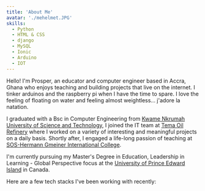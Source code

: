 ```yaml
---
title: 'About Me'
avatar: './mehelmet.JPG'
skills:
  - Python
  - HTML & CSS
  - django
  - MySQL
  - Ionic
  - Arduino
  - IOT
---
```


Hello! I'm Prosper, an educator and computer engineer based in Accra, Ghana who enjoys teaching and building projects that live on the internet. I tinker arduinos and the raspberry pi when I have the time to spare. I love the feeling of floating on water and feeling almost weightless... j'adore la natation.

I graduated with a Bsc in Computer Engineering from [Kwame Nkrumah University of Science and Technology](https://www.knust.edu.gh/), I joined the IT team at [Tema Oil Refinery](https://www.tor.com.gh/) where I worked on a variety of interesting and meaningful projects on a daily basis. Shortly after, I engaged a life-long passion of teaching at [SOS-Hermann Gmeiner International College](https://www.soshgic.edu.gh/).

I'm currently pursuing my Master's Degree in Education, Leadership in Learning - Global Perspective focus at the [University of Prince Edward Island](https://www.upei.ca/) in Canada.

Here are a few tech stacks I've been working with recently:
